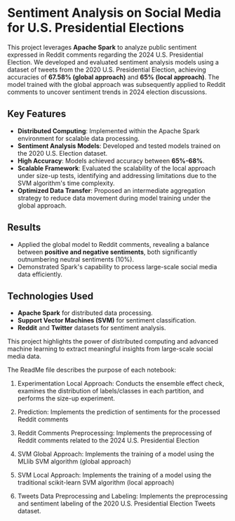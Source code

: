 # Sentiment Analysis on Social Media for U.S. Presidential Elections

This project leverages **Apache Spark** to analyze public sentiment expressed in Reddit comments regarding the 2024 U.S. Presidential Election. We developed and evaluated sentiment analysis models using a dataset of tweets from the 2020 U.S. Presidential Election, achieving accuracies of **67.58% (global approach)** and **65% (local approach)**. The model trained with the global approach was subsequently applied to Reddit comments to uncover sentiment trends in 2024 election discussions.

## Key Features
- **Distributed Computing**: Implemented within the Apache Spark environment for scalable data processing.
- **Sentiment Analysis Models**: Developed and tested models trained on the 2020 U.S. Election dataset.
- **High Accuracy**: Models achieved accuracy between **65%-68%**.
- **Scalable Framework**: Evaluated the scalability of the local approach under size-up tests, identifying and addressing limitations due to the SVM algorithm's time complexity.
- **Optimized Data Transfer**: Proposed an intermediate aggregation strategy to reduce data movement during model training under the global approach.

## Results
- Applied the global model to Reddit comments, revealing a balance between **positive and negative sentiments**, both significantly outnumbering neutral sentiments (10%).
- Demonstrated Spark's capability to process large-scale social media data efficiently.

## Technologies Used
- **Apache Spark** for distributed data processing.
- **Support Vector Machines (SVM)** for sentiment classification.
- **Reddit** and **Twitter** datasets for sentiment analysis.

This project highlights the power of distributed computing and advanced machine learning to extract meaningful insights from large-scale social media data. 

The ReadMe file describes the purpose of each notebook:

1. Experimentation Local Approach: Conducts the ensemble effect check, examines the distribution of labels/classes in each partition, and performs the size-up experiment.
   
 2. Prediction: Implements the prediction of sentiments for the processed Reddit comments
   
3. Reddit Comments Preprocessing: Implements the preprocessing of Reddit comments related to the 2024 U.S. Presidential Election

4. SVM Global Approach: Implements the training of a model using the MLlib SVM algorithm (global approach)

5. SVM Local Approach: Implements the training of a model using the traditional scikit-learn SVM algorithm (local approach)

6. Tweets Data Preprocessing and Labeling: Implements the preprocessing and sentiment labeling of the 2020 U.S. Presidential Election Tweets dataset.


